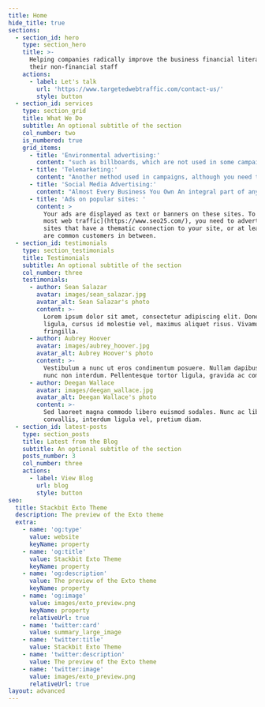 ```yaml
---
title: Home
hide_title: true
sections:
  - section_id: hero
    type: section_hero
    title: >-
      Helping companies radically improve the business financial literacy of
      their non-financial staff
    actions:
      - label: Let's talk
        url: 'https://www.targetedwebtraffic.com/contact-us/'
        style: button
  - section_id: services
    type: section_grid
    title: What We Do
    subtitle: An optional subtitle of the section
    col_number: two
    is_numbered: true
    grid_items:
      - title: 'Environmental advertising:'
        content: "such as billboards, which are not used in some campaigns due to high costs.\_Of course, depending on the type of business, using this method does not apply to all campaigns.\n"
      - title: 'Telemarketing:'
        content: "Another method used in campaigns, although you need to know how to implement it to be able to use this low-cost method effectively.\_This advertising method is one of the direct methods of attracting potential customers.\_To be successful in telemarketing, you need to reach out to people who need the product or products directly, and make every phone call to your target customers.\_In this way, you will achieve better results with fewer contacts.\n"
      - title: 'Social Media Advertising:'
        content: "Almost Every Business You Own An integral part of any campaign is its [targeted social media Traffic](https://www.targetedwebtraffic.com/buy/buy-social-media-traffic-and-increase-social-traffic-to-your-site/).\_There are a lot of customers in cyberspace who\nare not yet aware of your existence.\_The informal space of virtual networks is a good opportunity to gradually attract these people.\_Of course, Instagram and then Telegram are now the first options to consider.\n"
      - title: 'Ads on popular sites: '
        content: >
          Your ads are displayed as text or banners on these sites. To [get the
          most web traffic](https://www.seo25.com/), you need to advertise on
          sites that have a thematic connection to your site, or at least there
          are common customers in between.
  - section_id: testimonials
    type: section_testimonials
    title: Testimonials
    subtitle: An optional subtitle of the section
    col_number: three
    testimonials:
      - author: Sean Salazar
        avatar: images/sean_salazar.jpg
        avatar_alt: Sean Salazar's photo
        content: >-
          Lorem ipsum dolor sit amet, consectetur adipiscing elit. Donec nisl
          ligula, cursus id molestie vel, maximus aliquet risus. Vivamus in nibh
          fringilla.
      - author: Aubrey Hoover
        avatar: images/aubrey_hoover.jpg
        avatar_alt: Aubrey Hoover's photo
        content: >-
          Vestibulum a nunc ut eros condimentum posuere. Nullam dapibus quis
          nunc non interdum. Pellentesque tortor ligula, gravida ac commodo eu.
      - author: Deegan Wallace
        avatar: images/deegan_wallace.jpg
        avatar_alt: Deegan Wallace's photo
        content: >-
          Sed laoreet magna commodo libero euismod sodales. Nunc ac libero
          convallis, interdum ligula vel, pretium diam.
  - section_id: latest-posts
    type: section_posts
    title: Latest from the Blog
    subtitle: An optional subtitle of the section
    posts_number: 3
    col_number: three
    actions:
      - label: View Blog
        url: blog
        style: button
seo:
  title: Stackbit Exto Theme
  description: The preview of the Exto theme
  extra:
    - name: 'og:type'
      value: website
      keyName: property
    - name: 'og:title'
      value: Stackbit Exto Theme
      keyName: property
    - name: 'og:description'
      value: The preview of the Exto theme
      keyName: property
    - name: 'og:image'
      value: images/exto_preview.png
      keyName: property
      relativeUrl: true
    - name: 'twitter:card'
      value: summary_large_image
    - name: 'twitter:title'
      value: Stackbit Exto Theme
    - name: 'twitter:description'
      value: The preview of the Exto theme
    - name: 'twitter:image'
      value: images/exto_preview.png
      relativeUrl: true
layout: advanced
---
```

